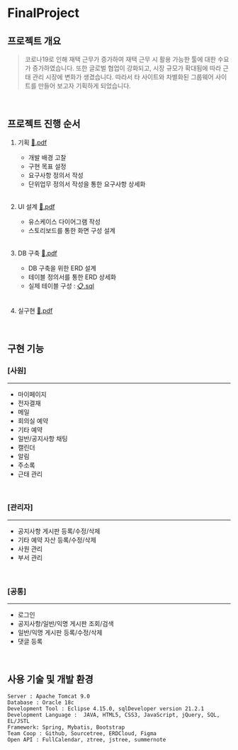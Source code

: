 # FinalProject
## 프로젝트 개요
> 코로나19로 인해 재택 근무가 증가하여 재택 근무 시 활용 가능한 툴에 대한 수요가 증가하였습니다. 또한 글로벌 협업이 강화되고, 시장 규모가 확대됨에 따라 근태 관리 시장에 변화가 생겼습니다. 
따라서 타 사이트와 차별화된 그룹웨어 사이트를 만들어 보고자 기획하게 되었습니다.
<br>

## 프로젝트 진행 순서
1. 기획  [:floppy_disk:.pdf](https://s3.us-west-2.amazonaws.com/secure.notion-static.com/f63008b3-bafb-4242-9caa-04e1f4e40658/01.%EA%B8%B0%ED%9A%8D%ED%9A%8C%EC%9D%98_Worktech.pdf?X-Amz-Algorithm=AWS4-HMAC-SHA256&X-Amz-Content-Sha256=UNSIGNED-PAYLOAD&X-Amz-Credential=AKIAT73L2G45EIPT3X45%2F20220126%2Fus-west-2%2Fs3%2Faws4_request&X-Amz-Date=20220126T104100Z&X-Amz-Expires=86400&X-Amz-Signature=f0bea671dfa855aaebe3a6b7b48fe894eedc32188e37336bba8830febb871548&X-Amz-SignedHeaders=host&response-content-disposition=filename%20%3D%2201.%25EA%25B8%25B0%25ED%259A%258D%25ED%259A%258C%25EC%259D%2598_Worktech.pdf%22&x-id=GetObject)
    + 개발 배경 고찰
    + 구현 목표 설정
    + 요구사항 정의서 작성
    + 단위업무 정의서 작성을 통한 요구사항 상세화  
    <br>
    
2. UI 설계  [:floppy_disk:.pdf](https://s3.us-west-2.amazonaws.com/secure.notion-static.com/f53cb7de-d619-4517-ace3-b1a405bca110/02.UI%ED%9A%8C%EC%9D%98_Worktech.pdf?X-Amz-Algorithm=AWS4-HMAC-SHA256&X-Amz-Content-Sha256=UNSIGNED-PAYLOAD&X-Amz-Credential=AKIAT73L2G45EIPT3X45%2F20220126%2Fus-west-2%2Fs3%2Faws4_request&X-Amz-Date=20220126T104127Z&X-Amz-Expires=86400&X-Amz-Signature=f969d5e2b27669008fba95e336f1cbad672c989a84072266e537f363f6d04ebf&X-Amz-SignedHeaders=host&response-content-disposition=filename%20%3D%2202.UI%25ED%259A%258C%25EC%259D%2598_Worktech.pdf%22&x-id=GetObject)
    + 유스케이스 다이어그램 작성
    + 스토리보드를 통한 화면 구성 설계  
    <br>
3. DB 구축  [:floppy_disk:.pdf](https://s3.us-west-2.amazonaws.com/secure.notion-static.com/4d256ca5-c5b8-4dd3-a0bb-bf31dd382477/03.DB%ED%9A%8C%EC%9D%98_Worktech.pdf?X-Amz-Algorithm=AWS4-HMAC-SHA256&X-Amz-Content-Sha256=UNSIGNED-PAYLOAD&X-Amz-Credential=AKIAT73L2G45EIPT3X45%2F20220126%2Fus-west-2%2Fs3%2Faws4_request&X-Amz-Date=20220126T104139Z&X-Amz-Expires=86400&X-Amz-Signature=b7bfaa9fa0eeb2846d10f5103b2170e8d9e668ac6879b324ece7bb0b93352651&X-Amz-SignedHeaders=host&response-content-disposition=filename%20%3D%2203.DB%25ED%259A%258C%25EC%259D%2598_Worktech.pdf%22&x-id=GetObject)
    + DB 구축을 위한 ERD 설계
    + 테이블 정의서를 통한 ERD 상세화
    + 실제 테이블 구성 : [:clipboard:.sql](https://s3.us-west-2.amazonaws.com/secure.notion-static.com/6f039189-5c25-4b4f-99cd-6283dad91e5d/Worktech_DB.sql?X-Amz-Algorithm=AWS4-HMAC-SHA256&X-Amz-Content-Sha256=UNSIGNED-PAYLOAD&X-Amz-Credential=AKIAT73L2G45EIPT3X45%2F20220126%2Fus-west-2%2Fs3%2Faws4_request&X-Amz-Date=20220126T104631Z&X-Amz-Expires=86400&X-Amz-Signature=c28f4c999811110ffb529e7bf145cd9c8b310f0073a3153052178f0960bd5e94&X-Amz-SignedHeaders=host&response-content-disposition=filename%20%3D%22Worktech_DB.sql%22&x-id=GetObject)
    <br>

4. 실구현  [:floppy_disk:.pdf](https://s3.us-west-2.amazonaws.com/secure.notion-static.com/a4974ee2-b15c-4479-bb77-054bcefb911a/04.%EC%B5%9C%EC%A2%85_Worktech.pdf?X-Amz-Algorithm=AWS4-HMAC-SHA256&X-Amz-Content-Sha256=UNSIGNED-PAYLOAD&X-Amz-Credential=AKIAT73L2G45EIPT3X45%2F20220126%2Fus-west-2%2Fs3%2Faws4_request&X-Amz-Date=20220126T104851Z&X-Amz-Expires=86400&X-Amz-Signature=8a1a46de92f74a01b70d573b830cd3ef8b475ab0d7a7b37a459db2467d8f8db0&X-Amz-SignedHeaders=host&response-content-disposition=filename%20%3D%2204.%25EC%25B5%259C%25EC%25A2%2585_Worktech.pdf%22&x-id=GetObject)
<br>

## 구현 기능
### [사원]
-------------
+ 마이페이지
+ 전자결재
+ 메일
+ 회의실 예약
+ 기타 예약
+ 일반/공지사항 채팅
+ 캘린더
+ 알림
+ 주소록
+ 근태 관리
<br>

### [관리자]
-------------
+ 공지사항 게시판 등록/수정/삭제
+ 기타 예약 자산 등록/수정/삭제
+ 사원 관리
+ 부서 관리
<br>

### [공통]
-------------
+ 로그인
+ 공지사항/일반/익명 게시판 조회/검색
+ 일반/익명 게시판 등록/수정/삭제
+ 댓글 등록
<br>

## 사용 기술 및 개발 환경
```
Server : Apache Tomcat 9.0
Database : Oracle 18c
Development Tool : Eclipse 4.15.0, sqlDeveloper version 21.2.1
Development Language :  JAVA, HTML5, CSS3, JavaScript, jQuery, SQL, EL/JSTL
Framework: Spring, Mybatis, Bootstrap
Team Coop : Github, Sourcetree, ERDCloud, Figma
Open API : FullCalendar, ztree, jstree, summernote
```
